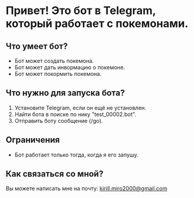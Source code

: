 # Привет! Это бот в Telegram, который работает с покемонами.

## Что умеет бот?

- Бот может создать покемона.
- Бот может дать инвормацию о покемоне.
- Бот может покормить покемона.

## Что нужно для запуска бота?

1. Установите Telegram, если он ещё не установлен.
2. Найти бота в поиске по нику "test_00002.bot".
3. Отправить боту сообщение (/go).

## Ограничения

- Бот работает только тогда, когда я его запушу.

## Как связаться со мной?

Вы можете написать мне на почту: kirill.miro2000@gmail.com
